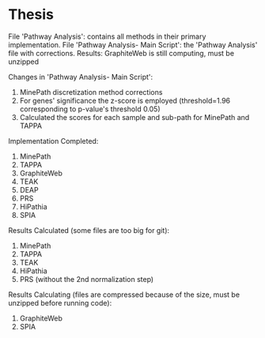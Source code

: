 # Thesis
File 'Pathway Analysis': contains all methods in their primary implementation.
File 'Pathway Analysis- Main Script': the 'Pathway Analysis' file with corrections.
Results: GraphiteWeb is still computing, must be unzipped

Changes in 'Pathway Analysis- Main Script':
1. MinePath discretization method corrections
2. For genes' significance the z-score is employed (threshold=1.96 corresponding to p-value's threshold 0.05)
3. Calculated the scores for each sample and sub-path for MinePath and TAPPA

Implementation Completed:
1. MinePath
2. TAPPA
3. GraphiteWeb
4. TEAK
5. DEAP
6. PRS
7. HiPathia
8. SPIA

Results Calculated (some files are too big for git):
1. MinePath
2. TAPPA
3. TEAK
4. HiPathia
5. PRS (without the 2nd normalization step)

Results Calculating (files are compressed because of the size, must be unzipped before running code):
1. GraphiteWeb 
2. SPIA

